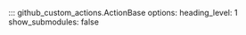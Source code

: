 ::: github_custom_actions.ActionBase
    options:
      heading_level: 1
      show_submodules: false